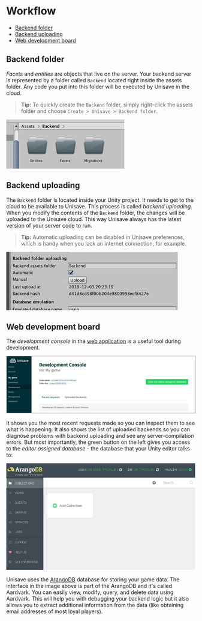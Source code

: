 # Workflow

- [Backend folder](#backend-folder)
- [Backend uploading](#backend-uploading)
- [Web development board](#web-development-board)


<a name="backend-folder"></a>
## Backend folder

*Facets* and *entities* are objects that live on the server. Your backend server is represented by a folder called `Backend` located right inside the assets folder. Any code you put into this folder will be executed by Unisave in the cloud.

> **Tip:** To quickly create the `Backend` folder, simply right-click the assets folder and choose `Create > Unisave > Backend folder`.

<img src="img/workflow_backend-folder.png">


<a name="backend-uploading"></a>
## Backend uploading

The `Backend` folder is located inside your Unity project. It needs to get to the cloud to be available to Unisave. This process is called *backend uploading*. When you modify the contents of the `Backend` folder, the changes will be uploaded to the Unisave cloud. This way Unisave always has the latest version of your server code to run.

> **Tip:** Automatic uploading can be disabled in Unisave preferences, which is handy when you lack an internet connection, for example.

<img src="img/workflow_backend-uploading.png">


<a name="web-development-board"></a>
## Web development board

The *development console* in the [web application](https://unisave.cloud/app/) is a useful tool during development.

<img src="img/workflow_development-console.png" style="border: 1px solid #aaa">

It shows you the most recent requests made so you can inspect them to see what is happening. It also shows the list of uploaded backends so you can diagnose problems with backend uploading and see any server-compilation errors. But most importantly, the green button on the left gives you access to the *editor assigned database* - the database that your Unity editor talks to:

<img src="img/workflow_aardvark.png">

Unisave uses the [ArangoDB](https://www.arangodb.com/) database for storing your game data. The interface in the image above is part of the ArangoDB and it's called Aardvark. You can easily view, modify, query, and delete data using Aardvark. This will help you with debugging your backend logic but it also allows you to extract additional information from the data (like obtaining email addresses of most loyal players).

